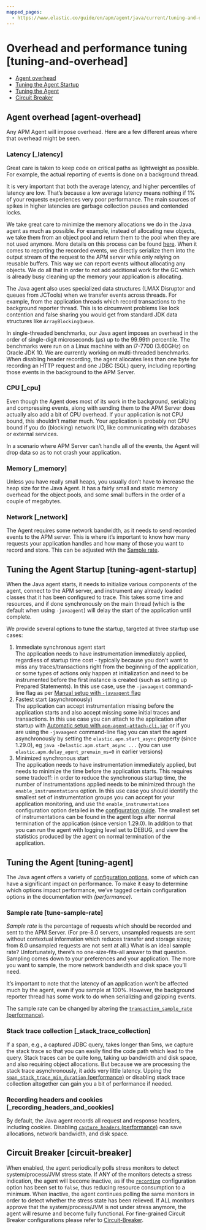 ```yaml
---
mapped_pages:
  - https://www.elastic.co/guide/en/apm/agent/java/current/tuning-and-overhead.html
---
```


# Overhead and performance tuning [tuning-and-overhead]

* [Agent overhead](#agent-overhead)
* [Tuning the Agent Startup](#tuning-agent-startup)
* [Tuning the Agent](#tuning-agent)
* [Circuit Breaker](#circuit-breaker)


## Agent overhead [agent-overhead]

Any APM Agent will impose overhead. Here are a few different areas where that overhead might be seen.


### Latency [_latency]

Great care is taken to keep code on critical paths as lightweight as possible. For example, the actual reporting of events is done on a background thread.

It is very important that both the average latency, and higher percentiles of latency are low. That’s because a low average latency means nothing if 1% of your requests experiences very poor performance. The main sources of spikes in higher latencies are garbage collection pauses and contended locks.

We take great care to minimize the memory allocations we do in the Java agent as much as possible. For example, instead of allocating new objects, we take them from an object pool and return them to the pool when they are not used anymore. More details on this process can be found [here](https://github.com/elastic/apm-agent-java/blob/main/apm-agent-core/README.md#lifecycle). When it comes to reporting the recorded events, we directly serialize them into the output stream of the request to the APM server while only relying on reusable buffers. This way we can report events without allocating any objects. We do all that in order to not add additional work for the GC which is already busy cleaning up the memory your application is allocating.

The Java agent also uses specialized data structures (LMAX Disruptor and queues from JCTools) when we transfer events across threads. For example, from the application threads which record transactions to the background reporter thread. This is to circumvent problems like lock contention and false sharing you would get from standard JDK data structures like `ArrayBlockingQueue`.

In single-threaded benchmarks, our Java agent imposes an overhead in the order of single-digit microseconds (µs) up to the 99.99th percentile. The benchmarks were run on a Linux machine with an i7-7700 (3.60GHz) on Oracle JDK 10. We are currently working on multi-threaded benchmarks. When disabling header recording, the agent allocates less than one byte for recording an HTTP request and one JDBC (SQL) query, including reporting those events in the background to the APM Server.


### CPU [_cpu]

Even though the Agent does most of its work in the background, serializing and compressing events, along with sending them to the APM Server does actually also add a bit of CPU overhead. If your application is not CPU bound, this shouldn’t matter much. Your application is probably not CPU bound if you do (blocking) network I/O, like communicating with databases or external services.

In a scenario where APM Server can’t handle all of the events, the Agent will drop data so as to not crash your application.


### Memory [_memory]

Unless you have really small heaps, you usually don’t have to increase the heap size for the Java Agent. It has a fairly small and static memory overhead for the object pools, and some small buffers in the order of a couple of megabytes.


### Network [_network]

The Agent requires some network bandwidth, as it needs to send recorded events to the APM server. This is where it’s important to know how many requests your application handles and how many of those you want to record and store. This can be adjusted with the [Sample rate](#tune-sample-rate).


## Tuning the Agent Startup [tuning-agent-startup]

When the Java agent starts, it needs to initialize various components of the agent, connect to the APM server, and instrument any already loaded classes that it has been configured to trace. This takes some time and resources, and if done synchronously on the main thread (which is the default when using `-javaagent`) will delay the start of the application until complete.

We provide several options to tune the startup, targeted at three startup use cases:

1. Immediate synchronous agent start<br> The application needs to have instrumentation immediately applied, regardless of startup time cost - typically because you don’t want to miss any traces/transactions right from the beginning of the application, or some types of actions only happen at initialization and need to be instrumented before the first instance is created (such as setting up Prepared Statements). In this use case, use the `-javaagent` command-line flag as per [Manual setup with `-javaagent` flag](/reference/setup-javaagent.md)
2. Fastest start (asynchronously)<br> The application can accept instrumentation missing before the application starts and also accept missing some initial traces and transactions. In this use case you can attach to the application after startup with [Automatic setup with `apm-agent-attach-cli.jar`](/reference/setup-attach-cli.md) or if you are using the `-javaagent` command-line flag you can start the agent asynchronously by setting the `elastic.apm.start_async` property (since 1.29.0), eg `java -Delastic.apm.start_async ...` (you can use `elastic.apm.delay_agent_premain_ms=0` in earlier versions)
3. Minimized synchronous start<br> The application needs to have instrumentation immediately applied, but needs to minimize the time before the application starts. This requires some tradeoff: in order to reduce the synchronous startup time, the number of instrumentations applied needs to be minimized through the `enable_instrumentations` option. In this use case you should identify the smallest set of instrumentation groups you can accept for your application monitoring, and use the `enable_instrumentations` configuration option detailed in the [configuration guide](/reference/configuration.md). The smallest set of instrumentations can be found in the agent logs after normal termination of the application (since version 1.29.0). In addition to that you can run the agent with logging level set to DEBUG, and view the statistics produced by the agent on normal termination of the application.


## Tuning the Agent [tuning-agent]

The Java agent offers a variety of [configuration options](/reference/configuration.md), some of which can have a significant impact on performance. To make it easy to determine which options impact performance, we’ve tagged certain configuration options in the documentation with *(performance)*.


### Sample rate [tune-sample-rate]

*Sample rate* is the percentage of requests which should be recorded and sent to the APM Server. (For pre-8.0 servers, unsampled requests are sent without contextual information which reduces transfer and storage sizes; from 8.0 unsampled requests are not sent at all.) What is an ideal sample rate? Unfortunately, there’s no one-size-fits-all answer to that question. Sampling comes down to your preferences and your application. The more you want to sample, the more network bandwidth and disk space you’ll need.

It’s important to note that the latency of an application won’t be affected much by the agent, even if you sample at 100%. However, the background reporter thread has some work to do when serializing and gzipping events.

The sample rate can be changed by altering the [`transaction_sample_rate` (performance)](/reference/config-core.md#config-transaction-sample-rate).


### Stack trace collection [_stack_trace_collection]

If a span, e.g., a captured JDBC query, takes longer than 5ms, we capture the stack trace so that you can easily find the code path which lead to the query. Stack traces can be quite long, taking up bandwidth and disk space, and also requiring object allocations. But because we are processing the stack trace asynchronously, it adds very little latency. Upping the [`span_stack_trace_min_duration` (performance)](/reference/config-stacktrace.md#config-span-stack-trace-min-duration) or disabling stack trace collection altogether can gain you a bit of performance if needed.


### Recording headers and cookies [_recording_headers_and_cookies]

By default, the Java agent records all request and response headers, including cookies. Disabling [`capture_headers` (performance)](/reference/config-core.md#config-capture-headers) can save allocations, network bandwidth, and disk space.


## Circuit Breaker [circuit-breaker]

When enabled, the agent periodically polls stress monitors to detect system/process/JVM stress state. If ANY of the monitors detects a stress indication, the agent will become inactive, as if the [`recording`](/reference/config-core.md#config-recording) configuration option has been set to `false`, thus reducing resource consumption to a minimum. When inactive, the agent continues polling the same monitors in order to detect whether the stress state has been relieved. If ALL monitors approve that the system/process/JVM is not under stress anymore, the agent will resume and become fully functional. For fine-grained Circuit Breaker configurations please refer to [Circuit-Breaker](/reference/config-circuit-breaker.md).

